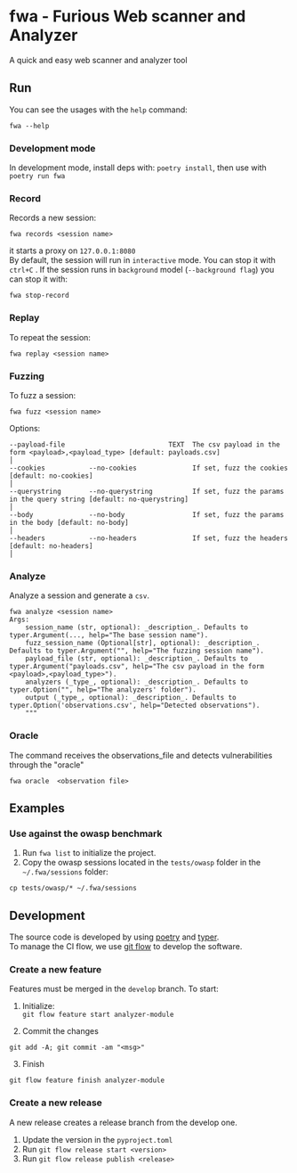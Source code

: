 # fwa - Furious Web scanner and Analyzer
A quick and easy web scanner and analyzer tool 

## Run
You can see the usages with the `help` command: 
``` 
fwa --help 
``` 

### Development mode
In development mode, install deps with: `poetry install`, then use with `poetry run fwa`

### Record
Records a new session: 
```   
fwa records <session name>
``` 
it starts a proxy on `127.0.0.1:8080`   
By default, the session will run in `interactive` mode. You can stop it with `ctrl+C` . 
If the session runs in `background` model (`--background flag`) you can stop it with: 
``` 
fwa stop-record
```  


### Replay 
To repeat the session: 
``` 
fwa replay <session name> 
``` 

### Fuzzing  
To fuzz a session: 
``` 
fwa fuzz <session name> 
```    
Options:
```
--payload-file                          TEXT  The csv payload in the form <payload>,<payload_type> [default: payloads.csv]                               │
--cookies           --no-cookies              If set, fuzz the cookies [default: no-cookies]                                                             │
--querystring       --no-querystring          If set, fuzz the params in the query string [default: no-querystring]                                      │
--body              --no-body                 If set, fuzz the params in the body [default: no-body]                                                     │
--headers           --no-headers              If set, fuzz the headers [default: no-headers]                                                             │
```

### Analyze 
Analyze a session and generate a `csv`.  
```
fwa analyze <session name>
Args:
    session_name (str, optional): _description_. Defaults to typer.Argument(..., help="The base session name").
    fuzz_session_name (Optional[str], optional): _description_. Defaults to typer.Argument("", help="The fuzzing session name").
    payload_file (str, optional): _description_. Defaults to typer.Argument("payloads.csv", help="The csv payload in the form <payload>,<payload_type>").
    analyzers (_type_, optional): _description_. Defaults to typer.Option("", help="The analyzers' folder").
    output (_type_, optional): _description_. Defaults to typer.Option('observations.csv', help="Detected observations").
    """
``` 

### Oracle 
The command receives the observations_file and detects vulnerabilities through the "oracle" 
``` 
fwa oracle  <observation file>
```

## Examples

### Use against the owasp benchmark   
1. Run `fwa list` to initialize the project. 
2. Copy the owasp sessions located in the `tests/owasp` folder in the `~/.fwa/sessions` folder: 
 ```  
cp tests/owasp/* ~/.fwa/sessions
 ```





## Development   
The source code is developed by using [poetry](https://python-poetry.org/) and [typer](https://typer.tiangolo.com/).   
To manage the CI flow, we  use [git flow](http://danielkummer.github.io/git-flow-cheatsheet/) to develop the software.   
### Create a new feature    

Features must be merged in the `develop` branch.
To start: 

1. Initialize:  
`git flow feature start analyzer-module`  

2. Commit the changes   
``` 
git add -A; git commit -am "<msg>"   
```  

3. Finish  
```  
git flow feature finish analyzer-module  
```   

### Create a new release   
A new release creates a release branch from the develop one.   
1. Update the version in the `pyproject.toml`   
2. Run `git flow release start <version>`  
3. Run `git flow release publish <release>`
